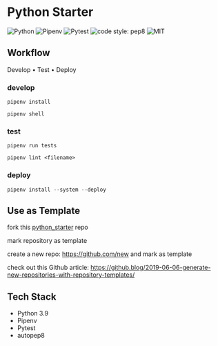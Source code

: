 # Python Starter

![Python](https://img.shields.io/badge/python-3.9-blue)
![Pipenv](https://img.shields.io/badge/pipenv-2020.11.15-blue)
![Pytest](https://img.shields.io/badge/pytest-6.2.1-blue)
![code style: pep8](https://img.shields.io/badge/code_style-pep8-blue.svg?style=flat-square)
![MIT](https://img.shields.io/packagist/l/doctrine/orm.svg)

## Workflow
Develop • Test • Deploy

### develop
```shell
pipenv install
```
```shell
pipenv shell
```

### test
```shell
pipenv run tests
```
```shell
pipenv lint <filename>
```

### deploy
```shell
pipenv install --system --deploy
```

## Use as Template

fork this [python_starter](https://github.com/axefx/python_starter) repo

mark repository as template

create a new repo: https://github.com/new and mark as template

check out this Github article: https://github.blog/2019-06-06-generate-new-repositories-with-repository-templates/

## Tech Stack
- Python 3.9
- Pipenv
- Pytest
- autopep8
